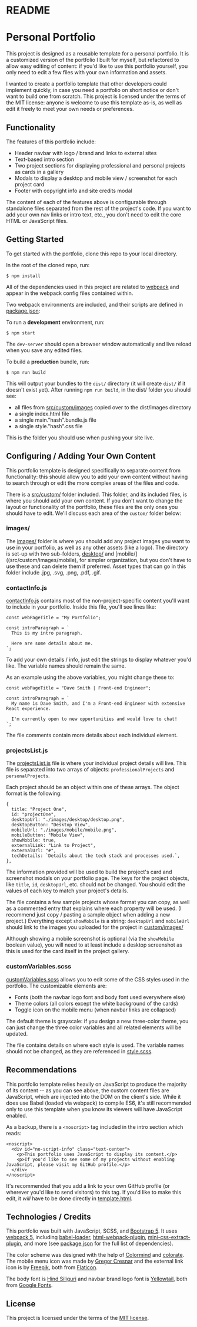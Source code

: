 # README

# Personal Portfolio

This project is designed as a reusable template for a personal portfolio. It is a customized version of the portfolio I built for myself, but refactored to allow easy editing of content: if you'd like to use this portfolio yourself, you only need to edit a few files with your own information and assets.

I wanted to create a portfolio template that other developers could implement quickly, in case you need a portfolio on short notice or don't want to build one from scratch. This project is licensed under the terms of the MIT license: anyone is welcome to use this template as-is, as well as edit it freely to meet your own needs or preferences.

## Functionality

The features of this portfolio include:

- Header navbar with logo / brand and links to external sites
- Text-based intro section
- Two project sections for displaying professional and personal projects as cards in a gallery
- Modals to display a desktop and mobile view / screenshot for each project card
- Footer with copyright info and site credits modal

The content of each of the features above is configurable through standalone files separated from the rest of the project's code. If you want to add your own nav links or intro text, etc., you don't need to edit the core HTML or JavaScript files.

## Getting Started

To get started with the portfolio, clone this repo to your local directory.

In the root of the cloned repo, run:

```
$ npm install
```

All of the dependencies used in this project are related to [webpack](https://github.com/webpack/webpack) and appear in the webpack config files contained within.

Two webpack environments are included, and their scripts are defined in [package.json](package.json):

To run a **development** environment, run:

```
$ npm start
```

The `dev-server` should open a browser window automatically and live reload when you save any edited files.

To build a **production** bundle, run:

```
$ npm run build
```

This will output your bundles to the `dist/` directory (it will create `dist/` if it doesn't exist yet). After running `npm run build`, in the dist/ folder you should see:

- all files from [src/custom/images](src/custom/images) copied over to the dist/images directory
- a single index.html file
- a single main."hash".bundle.js file
- a single style."hash".css file

This is the folder you should use when pushing your site live.

## Configuring / Adding Your Own Content

This portfolio template is designed specifically to separate content from functionality: this should allow you to add your own content without having to search through or edit the more complex areas of the files and code.

There is a [src/custom/](src/custom) folder included. This folder, and its included files, is where you should add your own content. If you don't want to change the layout or functionality of the portfolio, these files are the only ones you should have to edit. We'll discuss each area of the `custom/` folder below:

### images/

The [images/](src/custom/images) folder is where you should add any project images you want to use in your portfolio, as well as any other assets (like a logo). The directory is set-up with two sub-folders, [desktop/](src/custom/images/desktop) and [mobile/]((src/custom/images/mobile), for simpler organization, but you don't have to use these and can delete them if preferred. Asset types that can go in this folder include .jpg, .svg, .png, .pdf, .gif.

### contactInfo.js

[contactInfo.js](src/custom/contactInfo.js) contains most of the non-project-specific content you'll want to include in your portfolio. Inside this file, you'll see lines like:

```
const webPageTitle = "My Portfolio";

const introParagraph = `
  This is my intro paragraph.

  Here are some details about me.
`;
```

To add your own details / info, just edit the strings to display whatever you'd like. The variable names should remain the same.

As an example using the above variables, you might change these to:

```
const webPageTitle = "Dave Smith | Front-end Engineer";

const introParagraph = `
  My name is Dave Smith, and I'm a Front-end Engineer with extensive React experience.

  I'm currently open to new opportunities and would love to chat!
`;
```

The file comments contain more details about each individual element.

### projectsList.js

The [projectsList.js](src/custom/projectList.js) file is where your individual project details will live. This file is separated into two arrays of objects: `professionalProjects` and `personalProjects`.

Each project should be an object within one of these arrays. The object format is the following:

```
{
  title: "Project One",
  id: "projectOne",
  desktopUrl: "./images/desktop/desktop.png",
  desktopButton: "Desktop View",
  mobileUrl: "./images/mobile/mobile.png",
  mobileButton: "Mobile View",
  showMobile: true,
  externalLink: "Link to Project",
  externalUrl: "#",
  techDetails: `Details about the tech stack and processes used.`,
},
```

The information provided will be used to build the project's card and screenshot modals on your portfolio page. The keys for the project objects, like `title`, `id`, `desktopUrl`, etc. should not be changed. You should edit the values of each key to match your project's details.

The file contains a few sample projects whose format you can copy, as well as a commented entry that explains where each property will be used. (I recommend just copy / pasting a sample object when adding a new project.) Everything except `showMobile` is a string: `desktopUrl` and `mobileUrl` should link to the images you uploaded for the project in [custom/images/](src/custom/images)

Although showing a mobile screenshot is optional (via the `showMobile` boolean value), you will need to at least include a desktop screenshot as this is used for the card itself in the project gallery.

### customVariables.scss

[customVariables.scss](src/custom/customVariables.scss) allows you to edit some of the CSS styles used in the portfolio. The customizable elements are:

- Fonts (both the navbar logo font and body font used everywhere else)
- Theme colors (all colors except the white background of the cards)
- Toggle icon on the mobile menu (when navbar links are collapsed)

The default theme is grayscale: if you design a new three-color theme, you can just change the three color variables and all related elements will be updated.

The file contains details on where each style is used. The variable names should not be changed, as they are referenced in [style.scss](src/style.scss).

## Recommendations

This portfolio template relies heavily on JavaScript to produce the majority of its content -- as you can see above, the custom content files are JavaScript, which are injected into the DOM on the client's side. While it does use Babel (loaded via webpack) to compile ES6, it's still recommended only to use this template when you know its viewers will have JavaScript enabled.

As a backup, there is a `<noscript>` tag included in the intro section which reads:

```
<noscript>
  <div id="no-script-info" class="text-center">
    <p>This portfolio uses JavaScript to display its content.</p>
    <p>If you'd like to see some of my projects without enabling JavaScript, please visit my GitHub profile.</p>
  </div>
</noscript>
```

It's recommended that you add a link to your own GitHub profile (or wherever you'd like to send visitors) to this tag. If you'd like to make this edit, it _will_ have to be done directly in [template.html](src/template.html).

## Technologies / Credits

This portfolio was built with JavaScript, SCSS, and [Bootstrap 5](https://getbootstrap.com/). It uses [webpack 5](https://webpack.js.org/), including [babel-loader](https://github.com/babel/babel-loader), [html-webpack-plugin](https://github.com/jantimon/html-webpack-plugin), [mini-css-extract-plugin](https://github.com/webpack-contrib/mini-css-extract-plugin), and more (see [package.json](package.json) for the full list of dependencies).

The color scheme was designed with the help of [Colormind](http://colormind.io/) and [colorate](https://colorate.azurewebsites.net/). The mobile menu icon was made by [Gregor Cresnar](https://www.flaticon.com/authors/gregor-cresnar) and the external link icon is by [Freepik](https://www.freepik.com), both from [Flaticon](https://www.flaticon.com/).

The body font is [Hind Siliguri](https://fonts.google.com/specimen/Hind+Siliguri) and navbar brand logo font is [Yellowtail](https://fonts.google.com/specimen/Yellowtail), both from [Google Fonts](https://fonts.google.com/).

## License

This project is licensed under the terms of the [MIT license](LICENSE.txt).
